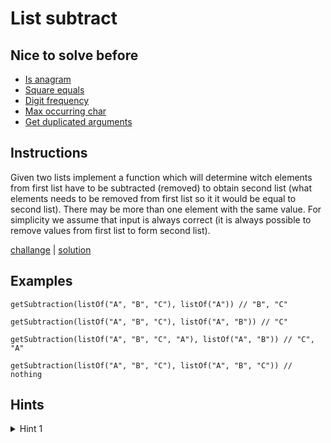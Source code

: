 # List subtract

## Nice to solve before

- [Is anagram](../../string/isanagram/IsAnagram.md)
- [Square equals](../squareequal/SquareEquals.md)
- [Digit frequency](../../integer/digitfrequency/DigitFrequency.md)
- [Max occurring char](../../string/maxchar/MaxOccurrentChar.md) 
- [Get duplicated arguments](../../string/getduplicatedarguments/GetDuplicatedArguments.md)

## Instructions

Given two lists implement a function which will determine witch elements from first list have to be subtracted (removed)
to obtain second list (what elements needs to be removed from first list so it it would be equal to second list). There
may be more than one element with the same value. For simplicity we assume that input is always correct (it is always
possible to remove values from first list to form second list).

[challange](challange.kt) | [solution](solution.kt)

## Examples

```
getSubtraction(listOf("A", "B", "C"), listOf("A")) // "B", "C"

getSubtraction(listOf("A", "B", "C"), listOf("A", "B")) // "C"

getSubtraction(listOf("A", "B", "C", "A"), listOf("A", "B")) // "C", "A"
 
getSubtraction(listOf("A", "B", "C"), listOf("A", "B", "C")) // nothing
```

## Hints

<details>
<summary>Hint 1</summary>
Use frequency counter.
</details>

